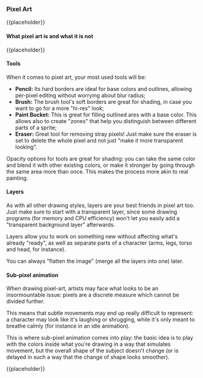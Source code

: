 ### Pixel Art

{{placeholder}}

<!-- TODO: talk about pixel art, etc...-->

#### What pixel art is and what it is not

{{placeholder}}

<!-- TODO: Talk how pixel art is a mean, and it's more than just a "style" -->

#### Tools

When it comes to pixel art, your most used tools will be:

- **Pencil:** Its hard borders are ideal for base colors and outlines, allowing per-pixel editing without worrying about blur radius;
- **Brush:** The brush tool's soft borders are great for shading, in case you want to go for a more "hi-res" look;
- **Paint Bucket:** This is great for filling outlined ares with a base color. This allows also to create "zones" that help you distinguish between different parts of a sprite;
- **Eraser:** Great tool for removing stray pixels! Just make sure the eraser is set to delete the whole pixel and not just "make it more transparent looking".

Opacity options for tools are great for shading: you can take the same color and blend it with other existing colors, or make it stronger by going through the same area more than once. This makes the process more akin to real painting.

#### Layers

As with all other drawing styles, layers are your best friends in pixel art too. Just make sure to start with a transparent layer, since some drawing programs (for memory and CPU efficiency) won't let you easily add a "transparent background layer" afterwards.

Layers allow you to work on something new without affecting what's already "ready", as well as separate parts of a character (arms, legs, torso and head, for instance).

You can always "flatten the image" (merge all the layers into one) later.

#### Sub-pixel animation

When drawing pixel-art, artists may face what looks to be an insormountable issue: pixels are a discrete measure which cannot be divided further.

This means that subtle movements may end up really difficult to represent: a character may look like it's laughing or shrugging, while it's only meant to breathe calmly (for instance in an idle animation).

This is where sub-pixel animation comes into play: the basic idea is to play with the colors inside what you're drawing in a way that simulates movement, but the overall shape of the subject doesn't change (or is delayed in such a way that the change of shape looks smoother).

{{placeholder}}

<!-- TODO: Style of animation where the "outlines" don't move, but the color change in the internal pixels can give illusion of sub-pixel movement -->
